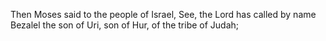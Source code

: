 Then Moses said to the people of Israel, See, the Lord has called by name Bezalel the son of Uri, son of Hur, of the tribe of Judah;
